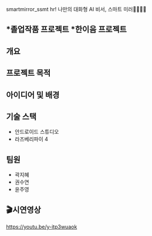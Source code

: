 smartmirror_ssmt hr!
나만의 대화형 AI 비서, 스마트 미러👩‍💼👨‍💼

*졸업작품 프로젝트
*한이음 프로젝트
---------------------------

개요
---------------------------


프로젝트 목적
---------------------------


아이디어 및 배경
---------------------------


기술 스택
---------------------------
* 안드로이드 스튜디오
* 라즈베리파이 4

팀원
---------------------------
* 곽지혜
* 권수연
* 윤주영

🎬시연영상
---------------------------
https://youtu.be/y-itp3wuaok
